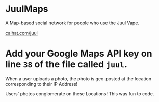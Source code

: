 # JuulMaps
A Map-based social network for people who use the Juul Vape.

[calhat.com/juul](calhat.com/juul)

# Add your Google Maps API key on line `38` of the file called `juul`.

When a user uploads a photo, the photo is geo-posted at the location corresponding to their IP Address!

Users' photos conglomerate on these Locations! This was fun to code.
